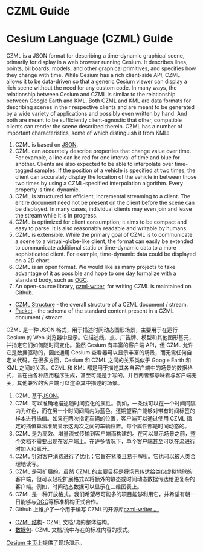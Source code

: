 #  CZML Guide

# Cesium Language (CZML) Guide

CZML is a JSON format for describing a time-dynamic graphical scene, primarily for display in a web browser running Cesium. It describes lines, points, billboards, models, and other graphical primitives, and specifies how they change with time. While Cesium has a rich client-side API, CZML allows it to be data-driven so that a generic Cesium viewer can display a rich scene without the need for any custom code. In many ways, the relationship between Cesium and CZML is similar to the relationship between Google Earth and KML. Both CZML and KML are data formats for describing scenes in their respective clients and are meant to be generated by a wide variety of applications and possibly even written by hand. And both are meant to be sufficiently client-agnostic that other, compatible clients can render the scene described therein. CZML has a number of important characteristics, some of which distinguish it from KML:

1. CZML is based on [JSON](http://www.json.org/).
2. CZML can accurately describe properties that change value over time. For example, a line can be red for one interval of time and blue for another. Clients are also expected to be able to interpolate over time-tagged samples. If the position of a vehicle is specified at two times, the client can accurately display the location of the vehicle in between those two times by using a CZML-specified interpolation algorithm. Every property is time-dynamic.
3. CZML is structured for efficient, incremental streaming to a client. The entire document need not be present on the client before the scene can be displayed. In many cases, individual clients may even join and leave the stream while it is in progress.
4. CZML is optimized for client consumption; it aims to be compact and easy to parse. It is also reasonably readable and writable by humans.
5. CZML is extensible. While the primary goal of CZML is to communicate a scene to a virtual-globe-like client, the format can easily be extended to communicate additional static or time-dynamic data to a more sophisticated client. For example, time-dynamic data could be displayed on a 2D chart.
6. CZML is an open format. We would like as many projects to take advantage of it as possible and hope to one day formalize with a standard body, such as [OGC](http://www.opengeospatial.org/).
7. An open-source library, [czml-writer](https://github.com/AnalyticalGraphicsInc/czml-writer), for writing CZML is maintained on Github.

- [CZML Structure](https://github.com/AnalyticalGraphicsInc/czml-writer/wiki/CZML-Structure) - the overall structure of a CZML document / stream.
- [Packet](https://github.com/AnalyticalGraphicsInc/czml-writer/wiki/Packet) - the schema of the standard content present in a CZML document / stream.


CZML 是一种 JSON 格式，用于描述时间动态图形场景，主要用于在运行 Cesium 的 Web 浏览器中显示。它描述线、点、广告牌、模型和其他图形基元，并指定它们如何随时间变化。虽然 Cesium 有丰富的客户端 API，但 CZML 允许它是数据驱动的，因此通用 Cesium 查看器可以显示丰富的场景，而无需任何自定义代码。在很多方面，Cesium 和 CZML 之间的关系类似于 Google Earth 和 KML 之间的关系。CZML 和 KML 都是用于描述其各自客户端中的场景的数据格式，旨在由各种应用程序生成，甚至可能是手写的。并且两者都意味着与客户端无关，其他兼容的客户端可以渲染其中描述的场景。

1. CZML 基于[JSON](http://www.json.org/)。
2. CZML 可以准确地描述随时间变化的属性。例如，一条线可以在一个时间间隔内为红色，而在另一个时间间隔内为蓝色。还期望客户能够对带有时间标签的样本进行插值。如果在两次指定车辆的位置，客户端可以通过使用 CZML 指定的插值算法准确显示这两次之间的车辆位置。每个属性都是时间动态的。
3. CZML 是为高效、增量流式传输到客户端而构建的。在可以显示场景之前，整个文档不需要出现在客户端上。在许多情况下，单个客户端甚至可以在流进行时加入和离开。
4. CZML 针对客户消费进行了优化；它旨在紧凑且易于解析。它也可以被人类合理地读写。
5. CZML 是可扩展的。虽然 CZML 的主要目标是将场景传达给类似虚拟地球的客户端，但可以轻松扩展格式以将额外的静态或时间动态数据传达给更复杂的客户端。例如，时间动态数据可以显示在二维图表上。
6. CZML 是一种开放格式。我们希望尽可能多的项目能够利用它，并希望有朝一日能够与[OGC](http://www.opengeospatial.org/)等标准机构正式合作。
7. Github 上维护了一个用于编写 CZML的开源库[czml-writer 。](https://github.com/AnalyticalGraphicsInc/czml-writer)

- [CZML 结构](https://github.com/AnalyticalGraphicsInc/czml-writer/wiki/CZML-Structure)- CZML 文档/流的整体结构。
- [数据包](https://github.com/AnalyticalGraphicsInc/czml-writer/wiki/Packet)- CZML 文档/流中存在的标准内容的模式。

[Cesium 主页上](http://cesiumjs.org/)提供了现场演示。